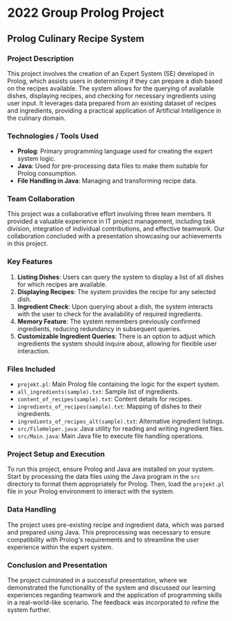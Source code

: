 # 2022 Group Prolog Project

## Prolog Culinary Recipe System

### Project Description
This project involves the creation of an Expert System (SE) developed in Prolog, which assists users in determining if they can prepare a dish based on the recipes available. The system allows for the querying of available dishes, displaying recipes, and checking for necessary ingredients using user input. It leverages data prepared from an existing dataset of recipes and ingredients, providing a practical application of Artificial Intelligence in the culinary domain.

### Technologies / Tools Used
- **Prolog**: Primary programming language used for creating the expert system logic.
- **Java**: Used for pre-processing data files to make them suitable for Prolog consumption.
- **File Handling in Java**: Managing and transforming recipe data.

### Team Collaboration
This project was a collaborative effort involving three team members. It provided a valuable experience in IT project management, including task division, integration of individual contributions, and effective teamwork. Our collaboration concluded with a presentation showcasing our achievements in this project.

### Key Features
1. **Listing Dishes**: Users can query the system to display a list of all dishes for which recipes are available.
2. **Displaying Recipes**: The system provides the recipe for any selected dish.
3. **Ingredient Check**: Upon querying about a dish, the system interacts with the user to check for the availability of required ingredients.
4. **Memory Feature**: The system remembers previously confirmed ingredients, reducing redundancy in subsequent queries.
5. **Customizable Ingredient Queries**: There is an option to adjust which ingredients the system should inquire about, allowing for flexible user interaction.

### Files Included
- `projekt.pl`: Main Prolog file containing the logic for the expert system.
- `all_ingredients(sample).txt`: Sample list of ingredients.
- `content_of_recipes(sample).txt`: Content details for recipes.
- `ingredients_of_recipes(sample).txt`: Mapping of dishes to their ingredients.
- `ingredients_of_recipes_alt(sample).txt`: Alternative ingredient listings.
- `src/FileHelper.java`: Java utility for reading and writing ingredient files.
- `src/Main.java`: Main Java file to execute file handling operations.

### Project Setup and Execution
To run this project, ensure Prolog and Java are installed on your system. Start by processing the data files using the Java program in the `src` directory to format them appropriately for Prolog. Then, load the `projekt.pl` file in your Prolog environment to interact with the system.

### Data Handling
The project uses pre-existing recipe and ingredient data, which was parsed and prepared using Java. This preprocessing was necessary to ensure compatibility with Prolog's requirements and to streamline the user experience within the expert system.

### Conclusion and Presentation
The project culminated in a successful presentation, where we demonstrated the functionality of the system and discussed our learning experiences regarding teamwork and the application of programming skills in a real-world-like scenario. The feedback was incorporated to refine the system further.

